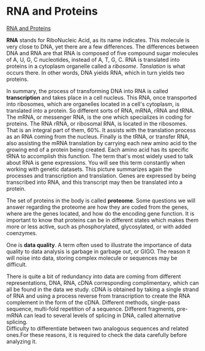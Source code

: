 # RNA and Proteins  

[RNA and Proteins](http://i.imgur.com/nRi31DI.png)  

**RNA** stands for RiboNucleic Acid, as its name indicates. This molecule is very close to DNA, yet there are a few differences. The differences between DNA and RNA are that RNA is composed of five compound sugar molecules of A, U, G, C nucleotides, instead of A, T, G, C.   RNA is translated into proteins in a cytoplasm organelle called a *ribosome*. *Tanslation* is what occurs there. In other words, DNA yields RNA, which in turn yields two proteins.  

In summary, the process of transforming DNA into RNA is called **transcription** and takes place in a cell nucleus. This RNA, once transported into ribosomes, which are organelles located in a cell's cytoplasm, is translated into a protein. So different sorts of RNA, mRNA, rRNA and tRNA. The mRNA, or messenger RNA, is the one which specializes in coding for proteins. The RNA rRNA, or ribosomal RNA, is located in the ribosomes. That is an integral part of them, 60%. It assists with the translation process as an RNA coming from the nucleus. Finally is the tRNA, or transfer RNA, also assisting the mRNA translation by carrying each new amino acid to the growing end of a protein being created. Each amino acid has its specific tRNA to accomplish this function. The term that's most widely used to talk about RNA is gene expressions. You will see this term constantly when working with genetic datasets. This picture summarizes again the processes and transcription and translation. Genes are expressed by being transcribed into RNA, and this transcript may then be translated into a protein.   

The set of proteins in the body is called **proteome**. Some questions we will answer regarding the proteome are how they are coded from the genes, where are the genes located, and how do the encoding gene function. It is important to know that proteins can be in different states which makes them more or less active, such as phosphorylated, glycosylated, or with added coenzymes.   
  
One is **data quality**. A term often used to illustrate the importance of data quality to data analysis is garbage in garbage out, or GIGO. The reason it will noise into data, storing complex molecule or sequences may be difficult.   

There is quite a bit of redundancy into data are coming from different representations, DNA, RNA, cDNA corresponding complimentary, which can all be found in the data we study. cDNA is obtained by taking a single strand of RNA and using a process reverse from transcription to create the RNA complement in the form of the cDNA. Different methods, single-pass sequence, multi-fold repetition of a sequence. Different fragments, pre-mRNA can lead to several levels of splicing in DNA, called alternative splicing.   
Difficulty to differentiate between two analogous sequences and related ones.For these reasons, it is required to check the data carefully before analyzing it.  

